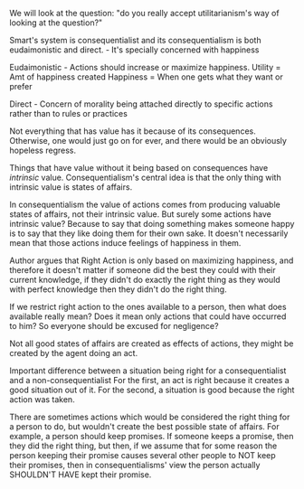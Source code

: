 We will look at the question:
"do you really accept utilitarianism's way of looking at the question?"

Smart's system is consequentialist and its consequentialism is both
eudaimonistic and direct. - It's specially concerned with happiness

Eudaimonistic - Actions should increase or maximize happiness.
 Utility = Amt of happiness created
  Happiness = When one gets what they want or prefer

Direct - Concern of morality being attached directly to specific actions
rather than to rules or practices

Not everything that has value has it because of its consequences. Otherwise, one would just go on for ever, and there would be an obviously hopeless regress.

Things that have value without it being based on consequences have *intrinsic* value. Consequentialism's central idea is that the only thing with intrinsic value is states of affairs.

In consequentialism the value of actions comes from producing valuable states of affairs, not their intrinsic value.
But surely some actions have intrinsic value? Because to say that doing something makes someone happy is to say that they like doing them for their own sake. It doesn't necessarily mean that those actions induce feelings of happiness in them. 


Author argues that Right Action is only based on maximizing happiness, and therefore it doesn't matter if someone did the best they could with their current knowledge, if they didn't do exactly the right thing as they would with perfect knowledge then they didn't do the right thing.

If we restrict right action to the ones available to a person, then what does available really mean? Does it mean only actions that could have occurred to him? So everyone should be excused for negligence?

Not all good states of affairs are created as effects of actions, they might be created by the agent doing an act. 

Important difference between a situation being right for a consequentialist and a non-consequentialist
For the first, an act is right because it creates a good situation out of it.
For the second, a situation is good because the right action was taken.

There are sometimes actions which would be considered the right thing for a person to do, but wouldn't create the best possible state of affairs. For example, a person should keep promises. If someone keeps a promise, then they did the right thing, but then, if we assume that for some reason the person keeping their promise causes several other people to NOT keep their promises, then in consequentialisms' view the person actually SHOULDN'T HAVE kept their promise.

